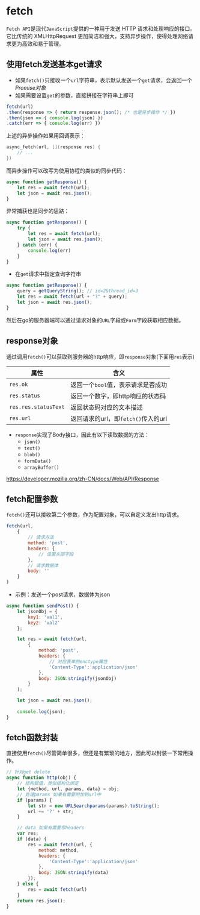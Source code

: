 # fetch 

`Fetch API`是现代`JavaScript`提供的一种用于发送 HTTP 请求和处理响应的接口。它比传统的 XMLHttpRequest 更加简洁和强大，支持异步操作，使得处理网络请求更为高效和易于管理。

## 使用fetch发送基本get请求

* 如果`fetch()`只接收一个`url`字符串，表示默认发送一个`get`请求，会返回一个*Promise对象*
* 如果需要设置`get`的参数，直接拼接在字符串上即可

```js
fetch(url)
.then(response => { return response.json(); /* 也是异步操作 */ })
.then(json => { console.log(json) })
.catch(err => { console.log(err) })
```

上述的异步操作如果用回调表示：
```C++
async_fetch(url, [](response res) {
    // ...
})
```

而异步操作可以改写为使用协程的类似的同步代码：
```js
async function getResponse() {
    let res = await fetch(url);
    let json = await res.json();
}
```

异常捕获也是同步的思路：
```js
async function getResponse() {
    try {
        let res = await fetch(url);
        let json = await res.json();
    } catch (err) {
        console.log(err)
    }
}
```

* 在`get`请求中指定查询字符串
```js
async function getResponse() {
    query = getQueryString(); // id=2&thread_id=3
    let res = await fetch(url + "?" + query);
    let json = await res.json();
}
```

然后在go的服务器端可以通过请求对象的`URL`字段或`Form`字段获取相应数据。

## response对象

通过调用`fetch()`可以获取到服务器的http响应，即`response`对象(下面用`res`表示)

|属性|含义|
|---|----|
|`res.ok`|返回一个`bool`值，表示请求是否成功|
|`res.status`|返回一个数字，即http响应的状态码|
|`res.res.statusText`|返回状态码对应的文本描述|
|`res.url`|返回请求的url，即`fetch()`传入的url|

* `response`实现了Body接口，因此有以下读取数据的方法：
  * `json()`
  * `text()`
  * `blob()`
  * `formData()`
  * `arrayBuffer()`

<https://developer.mozilla.org/zh-CN/docs/Web/API/Response>


## fetch配置参数

`fetch()`还可以接收第二个参数，作为配置对象，可以自定义发出http请求。

```js
fetch(url,
    {
        // 请求方法
        method: 'post',
        headers: {
            // 设置头部字段
        },
        // 请求数据体
        body: ''
    }
)
```

* 示例：发送一个post请求，数据体为json

```js
async function sendPost() {
    let jsonObj = {
        key1: 'val1',
        key2: 'val2'
    };

    let res = await fetch(url, 
        {
            method: 'post',
            headers: {
                // 对应表单的enctype属性
                'Content-Type':'application/json'
            },
            body: JSON.stringify(jsonObj)
        }
    );

    let json = await res.json();
    
    console.log(json);
}
```

## fetch函数封装

直接使用`fetch()`尽管简单很多，但还是有繁琐的地方，因此可以封装一下常用操作。

```js
// 针对get delete
async function http(obj) {
    // 结构赋值，类似结构化绑定
    let {method, url, params, data} = obj;
    // 处理params 如果有需要附加到url中
    if (params) {
        let str = new URLSearchparams(params).toString();
        url += '?' + str;
    }

    // data 如果有需要写headers
    var res;
    if (data) {
        res = await fetch(url, {
            method: method,
            headers: {
                'Content-Type':'application/json'
            },
            body: JSON.stringify(data)
        });
    } else {
        res = await fetch(url)
    }
    return res.json();
}
```

